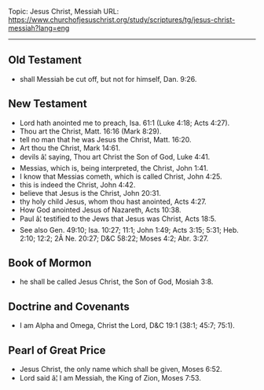 Topic: Jesus Christ, Messiah
URL: https://www.churchofjesuschrist.org/study/scriptures/tg/jesus-christ-messiah?lang=eng

---

## Old Testament

- shall Messiah be cut off, but not for himself, Dan. 9:26.

## New Testament

- Lord hath anointed me to preach, Isa. 61:1 (Luke 4:18; Acts 4:27).
- Thou art the Christ, Matt. 16:16 (Mark 8:29).
- tell no man that he was Jesus the Christ, Matt. 16:20.
- Art thou the Christ, Mark 14:61.
- devils â¦ saying, Thou art Christ the Son of God, Luke 4:41.
- Messias, which is, being interpreted, the Christ, John 1:41.
- I know that Messias cometh, which is called Christ, John 4:25.
- this is indeed the Christ, John 4:42.
- believe that Jesus is the Christ, John 20:31.
- thy holy child Jesus, whom thou hast anointed, Acts 4:27.
- How God anointed Jesus of Nazareth, Acts 10:38.
- Paul â¦ testified to the Jews that Jesus was Christ, Acts 18:5.
- See also Gen. 49:10; Isa. 10:27; 11:1; John 1:49; Acts 3:15; 5:31; Heb. 2:10; 12:2; 2Â Ne. 20:27; D&C 58:22; Moses 4:2; Abr. 3:27.

## Book of Mormon

- he shall be called Jesus Christ, the Son of God, Mosiah 3:8.

## Doctrine and Covenants

- I am Alpha and Omega, Christ the Lord, D&C 19:1 (38:1; 45:7; 75:1).

## Pearl of Great Price

- Jesus Christ, the only name which shall be given, Moses 6:52.
- Lord said â¦ I am Messiah, the King of Zion, Moses 7:53.

